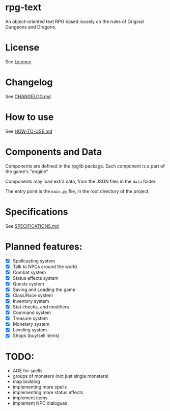 # rpg-text
 An object-oriented text RPG based loosely on the rules of Original Dungeons and Dragons.

# License

See [Licence](LICENSE)

# Changelog

See [CHANGELOG.md](docs/CHANGELOG.md)

# How to use

See [HOW-TO-USE.md](docs/HOW-TO-USE.md)

# Components and Data

Components are defined in the rpglib package. Each component is a part of the game's "engine"

Components may load extra data, from the JSON files in the `data` folder.

The entry point is the `main.py` file, in the root directory of the project.

# Specifications

See [SPECIFICATIONS.md](docs/specifications.md)

# Planned features:

- [x] Spellcasting system
- [x] Talk to NPCs around the world
- [x] Combat system
- [x] Status effects system
- [x] Quests system
- [x] Saving and Loading the game
- [x] Class/Race system
- [x] Inventory system
- [x] Stat checks, and modifiers
- [x] Command system
- [x] Treasure system
- [x] Monetary system
- [x] Leveling system
- [x] Shops (buy/sell items)

# TODO:

- AOE for spells
- groups of monsters (not just single monsters)
- map building
- implementing more spells
- implementing more status effects
- implement items
- implement NPC dialogues
